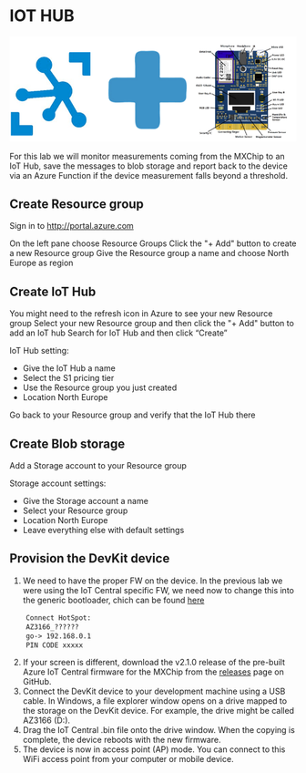 # IOT HUB  

![](images/banner.png "banner")  
  

For this lab we will monitor measurements coming from the MXChip to an IoT Hub, save the messages to blob storage and report back to the device via an Azure Function if the device measurement falls beyond a threshold.  


## Create Resource group

Sign in to <http://portal.azure.com>

On the left pane choose Resource Groups
Click the "+ Add" button to create a new Resource group
Give the Resource group a name and choose North Europe as region

## Create IoT Hub
You might need to the refresh icon in Azure to see your new Resource group
Select your new Resource group and then click the "+ Add" button to add an IoT hub
Search for IoT Hub and then click “Create”

IoT Hub setting:   
- Give the IoT Hub a name   
- Select the S1 pricing tier  
- Use the Resource group you just created  
- Location North Europe

Go back to your Resource group and verify that the IoT Hub there

## Create Blob storage
Add a Storage account to your Resource group
 
Storage account settings:   
* Give the Storage account a name  
* Select your Resource group  
* Location North Europe  
* Leave everything else with default settings  

## Provision the DevKit device

1. We need to have the proper FW on the device. In the previous lab we were using the IoT Central specific FW, we need now to change this into the generic bootloader, chich can be found [here](../mxchip/iotpaas.bin) 

```
    Connect HotSpot:
    AZ3166_??????  
    go-> 192.168.0.1  
    PIN CODE xxxxx  
```
2. If your screen is different, download the v2.1.0 release of the pre-built Azure IoT Central firmware for the MXChip from the [releases](https://github.com/Azure/iot-central-firmware/releases/tag/mxchip-v2.1.0) page on GitHub. 
3. Connect the DevKit device to your development machine using a USB cable. In Windows, a file explorer window opens on a drive mapped to the storage on the DevKit device. For example, the drive might be called AZ3166 (D:).
4. Drag the IoT Central .bin file onto the drive window. When the copying is complete, the device reboots with the new firmware.
5. The device is now in access point (AP) mode. You can connect to this WiFi access point from your computer or mobile device.
